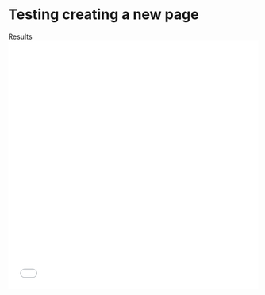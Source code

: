 # Testing creating a new page

<!-- Navigation Bar -->
<nav>
  <a href="/">Results</a>
</nav>

<!-- Embed green_map.html as an iframe -->
<iframe src="green_map.html" width="100%" height="500px" style="border:none;"></iframe>
